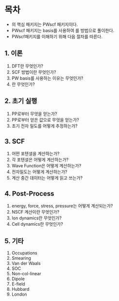 # 목차
* <Glossary id="QE"/>의 핵심 패키지는 PWscf 패키지이다.
* PWscf 패키지는 <Glossary id="PW"/> basis를 사용하여 <Glossary id="DFT"/>를 <Glossary id="SCF"/> 방법으로 풀이한다.
* PWscf패키지를 이해하기 위해 다음 절차를 따른다.
## 1. 이론
1) DFT란 무엇인가?
1) SCF 방법이란 무엇인가?
1) PW basis를 사용하는 이유는 무엇인가?
1) <Glossary id="PP"/>란 무엇인가?
## 2. 초기 실행
1) PP로부터 무엇을 얻는가?
1) PP로부터 얻은 값으로 무엇을 얻는가?
1) 초기 전자 밀도를 어떻게 추정하는가?
## 3. SCF
1) 어떤 포텐셜을 계산하는가?
1) 각 포텐셜은 어떻게 계산하는가?
1) Wave Function은 어떻게 계산하는가?
1) 전자밀도는 어떻게 계산하는가?
1) 계산 중간 데이터는 어떻게 읽고 쓰는가?
## 4. Post-Process
1) energy, force, stress, pressure는 어떻게 계산되는가?
1) NSCF 계산이란 무엇인가?
1) Ion dynamics란 무엇인가?
1) Cell dynamics란 무엇인가?
## 5. 기타
1) Occupations
1) Smearing
1) Van der Waals
1) SOC
1) Non-col-linear
1) Dipole
1) E-field
1) Hubbard
1) London

